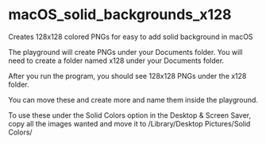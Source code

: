 # macOS_solid_backgrounds_x128
Creates 128x128 colored PNGs for easy to add solid background in macOS

The playground will create PNGs under your Documents folder. You will need to create a folder named x128 under your Documents folder.

After you run the program, you should see 128x128 PNGs under the x128 folder.

You can move these and create more and name them inside the playground.

To use these under the Solid Colors option in the Desktop & Screen Saver, copy all the images wanted and move it to /Library/Desktop Pictures/Solid Colors/